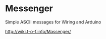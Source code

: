 Messenger
=================

Simple ASCII messages for Wiring and Arduino

http://wiki.t-o-f.info/Massenger/
